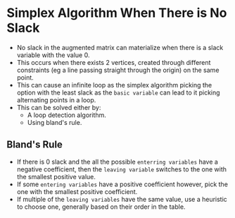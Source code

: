# Simplex Algorithm When There is No Slack
* No slack in the augmented matrix can materialize when there is a slack variable with the value 0.
* This occurs when there exists 2 vertices, created through different constraints (eg a line passing straight through the origin) on the same point.
* This can cause an infinite loop as the simplex algorithm picking the option with the least slack as the `basic variable` can lead to it picking alternating points in a loop.
* This can be solved either by:
	* A loop detection algorithm. 
	* Using bland's rule.

## Bland's Rule
* If there is 0 slack and the all the possible `enterring variables` have a negative coefficient, then the `leaving variable` switches to the one with the smallest positive value.
* If some `entering variables` have a positive coefficient however, pick the one with the smallest positive coefficient.
* If multiple of the `leaving variables` have the same value, use a heuristic to choose one, generally based on their order in the table.